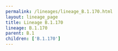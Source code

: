 ```yaml
---
permalink: /lineages/lineage_B.1.170.html
layout: lineage_page
title: Lineage B.1.170
lineage: B.1.170
parent: B.1
children: ['B.1.170']
---
```

